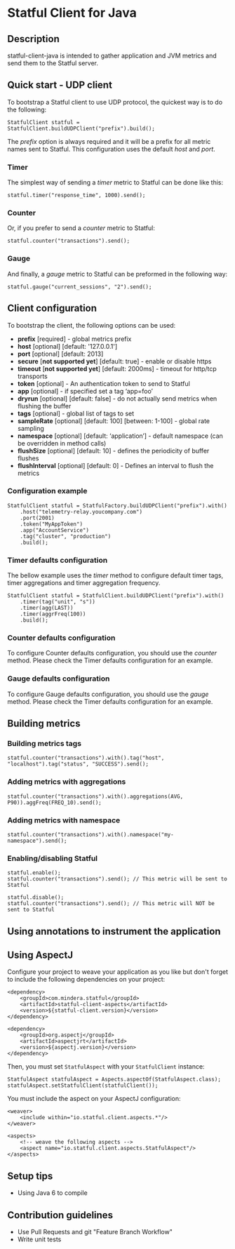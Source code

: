 # Statful Client for Java #

## Description ##

statful-client-java is intended to gather application and JVM metrics and send them to the Statful server.

## Quick start - UDP client ##

To bootstrap a Statful client to use UDP protocol, the quickest way is to do the following:

    StatfulClient statful = StatfulClient.buildUDPClient("prefix").build();


The _prefix_ option is always required and it will be a prefix for all metric names sent to Statful. This configuration uses the default _host_ and _port_.

### Timer ###
The simplest way of sending a _timer_ metric to Statful can be done like this:

    statful.timer("response_time", 1000).send();

### Counter ###
Or, if you prefer to send a _counter_ metric to Statful:

    statful.counter("transactions").send();

### Gauge ###
And finally, a _gauge_ metric to Statful can be preformed in the following way:

    statful.gauge("current_sessions", "2").send();

## Client configuration ##

To bootstrap the client, the following options can be used:

* __prefix__ [required] - global metrics prefix
* __host__ [optional] [default: '127.0.0.1']
* __port__ [optional] [default: 2013]
* __secure__ [__not supported yet__] [default: true] - enable or disable https
* __timeout__ [__not supported yet__] [default: 2000ms] - timeout for http/tcp transports
* __token__ [optional] - An authentication token to send to Statful
* __app__ [optional] - if specified set a tag ‘app=foo’
* __dryrun__ [optional] [default: false] - do not actually send metrics when flushing the buffer
* __tags__ [optional] - global list of tags to set
* __sampleRate__ [optional] [default: 100] [between: 1-100] - global rate sampling
* __namespace__ [optional] [default: ‘application’] - default namespace (can be overridden in method calls)
* __flushSize__ [optional] [default: 10] - defines the periodicity of buffer flushes
* __flushInterval__ [optional] [default: 0] - Defines an interval to flush the metrics

### Configuration example ###

    StatfulClient statful = StatfulFactory.buildUDPClient("prefix").with()
        .host("telemetry-relay.youcompany.com")
        .port(2001)
        .token("MyAppToken")
        .app("AccountService")
        .tag("cluster", "production")
        .build();

### Timer defaults configuration ###

The bellow example uses the _timer_ method to configure default timer tags, timer aggregations and timer aggregation frequency.

    StatfulClient statful = StatfulClient.buildUDPClient("prefix").with()
        .timer(tag("unit", "s"))
        .timer(agg(LAST))
        .timer(aggrFreq(100))
        .build();
        
### Counter defaults configuration ###

To configure Counter defaults configuration, you should use the _counter_ method. Please check the Timer defaults configuration for an example.

### Gauge defaults configuration ###

To configure Gauge defaults configuration, you should use the _gauge_ method. Please check the Timer defaults configuration for an example.
        
## Building metrics ##

### Building metrics tags ###

    statful.counter("transactions").with().tag("host", "localhost").tag("status", "SUCCESS").send();
        
### Adding metrics with aggregations ###

    statful.counter("transactions").with().aggregations(AVG, P90)).aggFreq(FREQ_10).send();
        
### Adding metrics with namespace ###

    statful.counter("transactions").with().namespace("my-namespace").send();
    
### Enabling/disabling Statful ###

    statful.enable();
    statful.counter("transactions").send(); // This metric will be sent to Statful
    
    statful.disable();
    statful.counter("transactions").send(); // This metric will NOT be sent to Statful
    
## Using annotations to instrument the application ## 
    
## Using AspectJ ##

Configure your project to weave your application as you like but don't forget to include the following dependencies on your project:

    <dependency>
        <groupId>com.mindera.statful</groupId>
        <artifactId>statful-client-aspects</artifactId>
        <version>${statful-client.version}</version>
    </dependency>

    <dependency>
        <groupId>org.aspectj</groupId>
        <artifactId>aspectjrt</artifactId>
        <version>${aspectj.version}</version>
    </dependency>
    
Then, you must set `StatfulAspect` with your `StatfulClient` instance:
  
    StatfulAspect statfulAspect = Aspects.aspectOf(StatfulAspect.class);
    statfulAspect.setStatfulClient(statfulClient());
    
You must include the aspect on your AspectJ configuration:

    <weaver>
        <include within="io.statful.client.aspects.*"/>
    </weaver>

    <aspects>
        <!-- weave the following aspects -->
        <aspect name="io.statful.client.aspects.StatfulAspect"/>
    </aspects>

## Setup tips ##

* Using Java 6 to compile

## Contribution guidelines ##

* Use Pull Requests and git "Feature Branch Workflow"
* Write unit tests